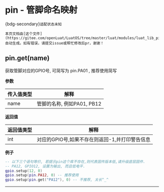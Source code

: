 # pin - 管脚命名映射

{bdg-secondary}`适配状态未知`

```{note}
本页文档由[这个文件](https://gitee.com/openLuat/LuatOS/tree/master/luat/modules/luat_lib_pin.c)自动生成。如有错误，请提交issue或帮忙修改后pr，谢谢！
```


## pin.get(name)

获取管脚对应的GPIO号, 可简写为  pin.PA01 , 推荐使用简写

**参数**

|传入值类型|解释|
|-|-|
|name|管脚的名称, 例如PA01, PB12|

**返回值**

|返回值类型|解释|
|-|-|
|int|对应的GPIO号,如果不存在则返回-1,并打印警告信息|

**例子**

```lua
-- 以下三个语句等价, 若提示pin这个库不存在,则代表固件版本低,请升级底层固件.
-- PA12, GPIO12, 设置为输出, 而且低电平.
gpio.setup(12, 0)
gpio.setup(pin.PA12, 0) -- 推荐使用
gpio.setup(pin.get("PA12"), 0) -- 不推荐, 太长^_^

```

---

